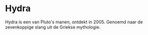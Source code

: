 # Hydra

Hydra is een van Pluto's manen, ontdekt in 2005. Genoemd naar de zevenkoppige
slang uit de Griekse mythologie.
